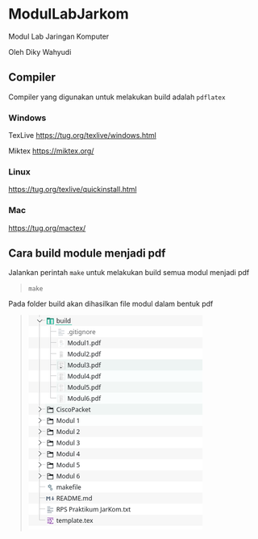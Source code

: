 # ModulLabJarkom
Modul Lab Jaringan Komputer

Oleh Diky Wahyudi

## Compiler

Compiler yang digunakan untuk melakukan build adalah `pdflatex`

### Windows
TexLive https://tug.org/texlive/windows.html

Miktex https://miktex.org/

### Linux

https://tug.org/texlive/quickinstall.html

### Mac

https://tug.org/mactex/


## Cara build module menjadi pdf

Jalankan perintah `make` untuk melakukan build semua modul menjadi pdf

> `make`

Pada folder build akan dihasilkan file modul dalam bentuk pdf

> ![build pdf](build-pdf.png)